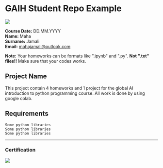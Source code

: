 # GAIH Student Repo Example
![](img/logo.png)

**Course Date:** DD.MM.YYYY  
**Name:** Maha       
**Surname:** Jamali   
**Email:** mahajamali@outlook.com  

**Note:** Your homeworks can be formats like ".ipynb" and ".py". **Not ".txt" files!!** Make sure that your codes works.  

## Project Name
This project contain 4 homeworks and 1 project for the global AI introduction to python programming course. All work is done by using google colab.

## Requirements
```
Some python libraries
Some python libraries
Some python libraries
```
---

### Certification
![](img/certificate_ex.png)

